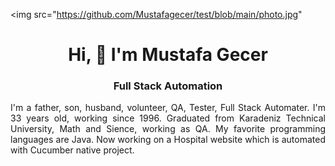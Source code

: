 <img src="https://github.com/Mustafagecer/test/blob/main/photo.jpg"

<h1 align="center"> Hi, 👋 I'm Mustafa Gecer </h1>

<h3 align="center"> Full Stack Automation </h3>

<p align="justify">I'm a father, son, husband, volunteer, QA, Tester, Full Stack Automater. I'm 33 years old, working since 1996. 
Graduated from Karadeniz Technical University, Math and Sience, working as QA. My favorite programming languages are Java.
Now working on a Hospital website which is automated with Cucumber native project.

  
